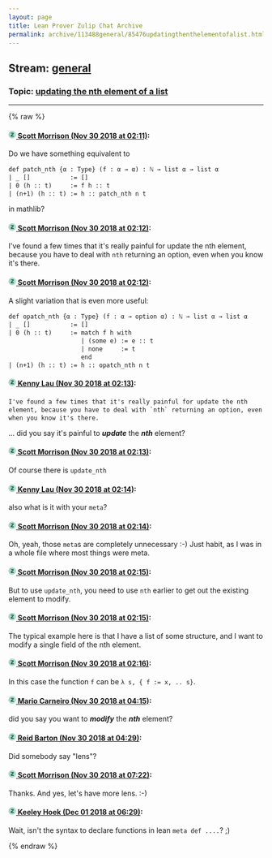 ```yaml
---
layout: page
title: Lean Prover Zulip Chat Archive 
permalink: archive/113488general/85476updatingthenthelementofalist.html
---
```


## Stream: [general](index.html)
### Topic: [updating the nth element of a list](85476updatingthenthelementofalist.html)

---


{% raw %}
#### [![Click to go to Zulip](../../assets/img/zulip2.png) Scott Morrison (Nov 30 2018 at 02:11)](https://leanprover.zulipchat.com/#narrow/stream/113488-general/topic/updating%20the%20nth%20element%20of%20a%20list/near/148832961):
Do we have something equivalent to
```
def patch_nth {α : Type} (f : α → α) : ℕ → list α → list α
| _ []           := []
| 0 (h :: t)     := f h :: t
| (n+1) (h :: t) := h :: patch_nth n t
```
in mathlib?

#### [![Click to go to Zulip](../../assets/img/zulip2.png) Scott Morrison (Nov 30 2018 at 02:12)](https://leanprover.zulipchat.com/#narrow/stream/113488-general/topic/updating%20the%20nth%20element%20of%20a%20list/near/148832974):
I've found a few times that it's really painful for update the nth element, because you have to deal with `nth` returning an option, even when you know it's there.

#### [![Click to go to Zulip](../../assets/img/zulip2.png) Scott Morrison (Nov 30 2018 at 02:12)](https://leanprover.zulipchat.com/#narrow/stream/113488-general/topic/updating%20the%20nth%20element%20of%20a%20list/near/148833022):
A slight variation that is even more useful:
```
def opatch_nth {α : Type} (f : α → option α) : ℕ → list α → list α
| _ []           := []
| 0 (h :: t)     := match f h with
                    | (some e) := e :: t
                    | none     := t
                    end
| (n+1) (h :: t) := h :: opatch_nth n t
```

#### [![Click to go to Zulip](../../assets/img/zulip2.png) Kenny Lau (Nov 30 2018 at 02:13)](https://leanprover.zulipchat.com/#narrow/stream/113488-general/topic/updating%20the%20nth%20element%20of%20a%20list/near/148833045):
```quote
I've found a few times that it's really painful for update the nth element, because you have to deal with `nth` returning an option, even when you know it's there.
```
 ... did you say it's painful to ***update*** the ***nth*** element?

#### [![Click to go to Zulip](../../assets/img/zulip2.png) Scott Morrison (Nov 30 2018 at 02:13)](https://leanprover.zulipchat.com/#narrow/stream/113488-general/topic/updating%20the%20nth%20element%20of%20a%20list/near/148833052):
Of course there is `update_nth`

#### [![Click to go to Zulip](../../assets/img/zulip2.png) Kenny Lau (Nov 30 2018 at 02:14)](https://leanprover.zulipchat.com/#narrow/stream/113488-general/topic/updating%20the%20nth%20element%20of%20a%20list/near/148833091):
also what is it with your `meta`?

#### [![Click to go to Zulip](../../assets/img/zulip2.png) Scott Morrison (Nov 30 2018 at 02:14)](https://leanprover.zulipchat.com/#narrow/stream/113488-general/topic/updating%20the%20nth%20element%20of%20a%20list/near/148833099):
Oh, yeah, those `meta`s are completely unnecessary :-) Just habit, as I was in a whole file where most things were meta.

#### [![Click to go to Zulip](../../assets/img/zulip2.png) Scott Morrison (Nov 30 2018 at 02:15)](https://leanprover.zulipchat.com/#narrow/stream/113488-general/topic/updating%20the%20nth%20element%20of%20a%20list/near/148833150):
But  to use `update_nth`, you need to use `nth` earlier to get out the existing element to modify.

#### [![Click to go to Zulip](../../assets/img/zulip2.png) Scott Morrison (Nov 30 2018 at 02:15)](https://leanprover.zulipchat.com/#narrow/stream/113488-general/topic/updating%20the%20nth%20element%20of%20a%20list/near/148833154):
The typical example here is that I have a list of some structure, and I want to modify a single field of the nth element.

#### [![Click to go to Zulip](../../assets/img/zulip2.png) Scott Morrison (Nov 30 2018 at 02:16)](https://leanprover.zulipchat.com/#narrow/stream/113488-general/topic/updating%20the%20nth%20element%20of%20a%20list/near/148833205):
In this case the function `f` can be `λ s, { f := x, .. s}`.

#### [![Click to go to Zulip](../../assets/img/zulip2.png) Mario Carneiro (Nov 30 2018 at 04:15)](https://leanprover.zulipchat.com/#narrow/stream/113488-general/topic/updating%20the%20nth%20element%20of%20a%20list/near/148837711):
did you say you want to ***modify*** the ***nth*** element?

#### [![Click to go to Zulip](../../assets/img/zulip2.png) Reid Barton (Nov 30 2018 at 04:29)](https://leanprover.zulipchat.com/#narrow/stream/113488-general/topic/updating%20the%20nth%20element%20of%20a%20list/near/148838352):
Did somebody say "lens"?

#### [![Click to go to Zulip](../../assets/img/zulip2.png) Scott Morrison (Nov 30 2018 at 07:22)](https://leanprover.zulipchat.com/#narrow/stream/113488-general/topic/updating%20the%20nth%20element%20of%20a%20list/near/148844167):
Thanks. And yes, let's have more lens. :-)

#### [![Click to go to Zulip](../../assets/img/zulip2.png) Keeley Hoek (Dec 01 2018 at 06:29)](https://leanprover.zulipchat.com/#narrow/stream/113488-general/topic/updating%20the%20nth%20element%20of%20a%20list/near/150230501):
Wait, isn't the syntax to declare functions in lean `meta def ....`? ;)


{% endraw %}
